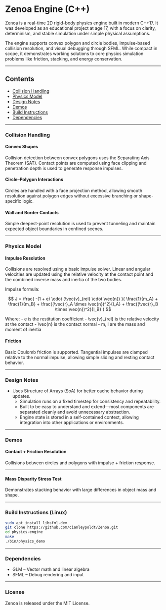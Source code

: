 # Zenoa Engine (C++)

Zenoa is a real-time 2D rigid-body physics engine built in modern C++17. It was developed as an educational project at age 17, with a focus on clarity, determinism, and stable simulation under simple physical assumptions.

The engine supports convex polygon and circle bodies, impulse-based collision resolution, and visual debugging through SFML. While compact in scope, it demonstrates working solutions to core physics simulation problems like friction, stacking, and energy conservation.

---

## Contents

- [Collision Handling](#collision-handling)  
- [Physics Model](#physics-model)  
- [Design Notes](#design-notes)  
- [Demos](#demos)  
- [Build Instructions](#build-instructions)  
- [Dependencies](#dependencies)

---

### Collision Handling

#### Convex Shapes

Collision detection between convex polygons uses the Separating Axis Theorem (SAT). Contact points are computed using face clipping and penetration depth is used to generate response impulses.

#### Circle–Polygon Interactions

Circles are handled with a face projection method, allowing smooth resolution against polygon edges without excessive branching or shape-specific logic.

#### Wall and Border Contacts

Simple deepest-point resolution is used to prevent tunneling and maintain expected object boundaries in confined scenes.

---

### Physics Model

#### Impulse Resolution

Collisions are resolved using a basic impulse solver. Linear and angular velocities are updated using the relative velocity at the contact point and the combined inverse mass and inertia of the two bodies.

Impulse formula:

$$
J =
\frac{
-(1 + e) \cdot (\vec{v}_{rel} \cdot \vec{n})
}{
\frac{1}{m_A} + \frac{1}{m_B} +
\frac{(\vec{r}_A \times \vec{n})^2}{I_A} +
\frac{(\vec{r}_B \times \vec{n})^2}{I_B}
}
$$

Where:
	-	e is the restitution coefficient
	-	\vec{v}_{rel} is the relative velocity at the contact
	-	\vec{n} is the contact normal
	-	m, I are the mass and moment of inertia

#### Friction

Basic Coulomb friction is supported. Tangential impulses are clamped relative to the normal impulse, allowing simple sliding and resting contact behavior.

---

### Design Notes

- Uses Structure of Arrays (SoA) for better cache behavior during updates.
	-	Simulation runs on a fixed timestep for consistency and repeatability.
	-	Built to be easy to understand and extend—most components are separated cleanly and avoid unnecessary abstraction.
	-	Engine state is stored in a self-contained context, allowing integration into other applications or environments.

---

### Demos

#### Contact + Friction Resolution

Collisions between circles and polygons with impulse + friction response.


---

#### Mass Disparity Stress Test

Demonstrates stacking behavior with large differences in object mass and shape.


---

### Build Instructions (Linux)

``` bash
sudo apt install libsfml-dev
git clone https://github.com/cianleypoldt/Zenoa.git
cd physics-engine
make
./bin/physics_demo
```

---

### Dependencies

 - GLM – Vector math and linear algebra
 -	SFML – Debug rendering and input

---

### License

Zenoa is released under the MIT License.